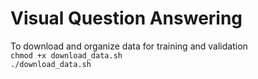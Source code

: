 # Visual Question Answering

To download and organize data for training and validation \
`chmod +x download_data.sh` \
`./download_data.sh`
